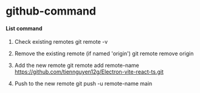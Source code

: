 # github-command

#### List command
1. Check existing remotes
git remote -v

2. Remove the existing remote (if named 'origin')
git remote remove origin

3. Add the new remote
git remote add remote-name https://github.com/tiennguyen12g/Electron-vite-react-ts.git

4. Push to the new remote
git push -u remote-name main
